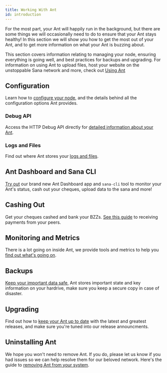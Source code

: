 ```yaml
---
title: Working With Ant
id: introduction
---
```


For the most part, your Ant will happily run in the background, but there are some things we will occasionally need to do to ensure that your Ant stays healthy! In this section we will show you how to get the most out of your Ant, 
and to get more information on what your Ant is buzzing about.

This section covers information relating to managing your node, ensuring everything is going well, and best practices for backups and upgrading. For information on using Ant to upload files, host your website on the unstoppable Sana network and more, check out [Using Ant](/docs/access-the-sana/introduction)

## Configuration

Learn how to [configure your node](/docs/working-with-ant/configuration), and the details behind all the configuration options Ant provides.

### Debug API

Access the HTTP Debug API directly for [detailed information about your Ant](/docs/working-with-ant/debug-api).

### Logs and Files

Find out where Ant stores your [logs and files](/docs/working-with-ant/logs-and-files).

## Ant Dashboard and Sana CLI

[Try out](/docs/working-with-ant/ant-tools) our brand new Ant Dashboard app and `sana-cli` tool to monitor your Ant's status, cash out your cheques, upload data to the sana and more!

## Cashing Out

Get your cheques cashed and bank your BZZs. [See this guide](/docs/working-with-ant/cashing-out) to receiving payments from your peers.

## Monitoring and Metrics

There is a lot going on inside Ant, we provide tools and metrics to help you [find out what's going on](/docs/working-with-ant/monitoring).

## Backups

[Keep your important data safe](/docs/working-with-ant/backups), Ant stores important state and key information on your hardrive, make sure you keep a secure copy in case of disaster.

## Upgrading

Find out how to [keep your Ant up to date](/docs/working-with-ant/upgrading-ant) with the latest and greatest releases, and make sure you're tuned into our release announcments.

## Uninstalling Ant

We hope you won't need to remove Ant. If you do, please let us know if you had issues so we can help resolve them for our beloved network. Here's the guide to [removing Ant from your system](/docs/working-with-ant/uninstalling-ant).
